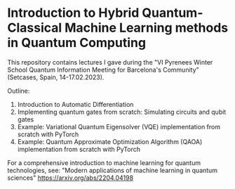 # Introduction to Hybrid Quantum-Classical Machine Learning methods in Quantum Computing

This repository contains lectures I gave during the
"VI Pyrenees Winter School Quantum Information Meeting for Barcelona's Community" (Setcases, Spain, 14-17.02.2023).

Outline:
1. Introduction to Automatic Differentiation
2. Implementing quantum gates from scratch: Simulating circuits and qubit gates
3. Example: Variational Quantum Eigensolver (VQE) implementation from scratch with PyTorch
4. Example: Quantum Approximate Optimization Algorithm (QAOA) implementation from scratch with PyTorch


For a comprehensive introduction to machine learning for quantum technologies, see: 
"Modern applications of machine learning in quantum sciences"
https://arxiv.org/abs/2204.04198
